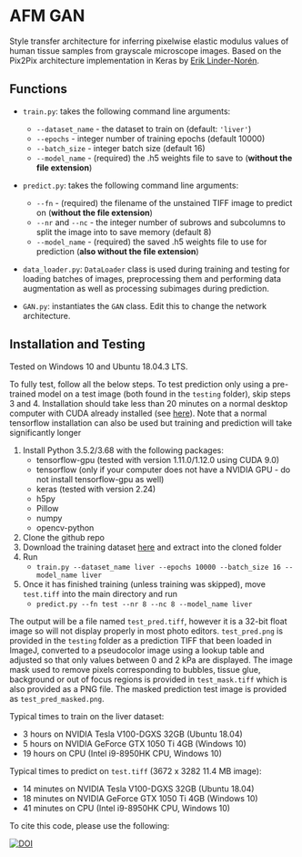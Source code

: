 # AFM GAN
Style transfer architecture for inferring pixelwise elastic modulus values of human tissue samples from grayscale microscope images. Based on the Pix2Pix architecture implementation in Keras by [Erik Linder-Norén](https://github.com/eriklindernoren/Keras-GAN/tree/master/pix2pix).

## Functions
* `train.py`: takes the following command line arguments:
	* `--dataset_name` - the dataset to train on (default: `'liver'`)
	* `--epochs` - integer number of training epochs (default 10000)
	* `--batch_size` - integer batch size (default 16)
	* `--model_name` - (required) the .h5 weights file to save to (**without the file extension**)

* `predict.py`: takes the following command line arguments:
	 * `--fn` - (required) the filename of the unstained TIFF image to predict on (**without the file extension**)
	* `--nr` and `--nc` - the integer number of subrows and subcolumns to split the image into to save memory (default 8)
	* `--model_name` - (required) the saved .h5 weights file to use for prediction (**also without the file extension**)
* `data_loader.py`: `DataLoader` class is used during training and testing for loading batches of images, preprocessing them and performing data augmentation as well as processing subimages during prediction.
* `GAN.py`: instantiates the `GAN` class. Edit this to change the network architecture.

## Installation and Testing
Tested on Windows 10 and Ubuntu 18.04.3 LTS.

To fully test, follow all the below steps. To test prediction only using a pre-trained model on a test image (both found in the `testing` folder), skip steps 3 and 4. Installation should take less than 20 minutes on a normal desktop computer with CUDA already installed (see [here](https://docs.nvidia.com/cuda/index.html)). Note that a normal tensorflow installation can also be used but training and prediction will take significantly longer

1. Install Python 3.5.2/3.68 with the following packages:
	* tensorflow-gpu (tested with version 1.11.0/1.12.0 using CUDA 9.0)
	* tensorflow (only if your computer does not have a NVIDIA GPU - do not install tensorflow-gpu as well)
	* keras (tested with version 2.24)
	* h5py
	* Pillow
	* numpy
	* opencv-python
2. Clone the github repo
3. Download the training dataset [here](https://rdr.ucl.ac.uk/articles/dataset/AFM_liver_tissue_data/25020907?file=44111263) and extract into the cloned folder
4. Run
	* `train.py --dataset_name liver --epochs 10000 --batch_size 16 --model_name liver`
5. Once it has finished training (unless training was skipped), move `test.tiff` into the main directory and run
	* `predict.py --fn test --nr 8 --nc 8 --model_name liver`

The output will be a file named `test_pred.tiff`, however it is a 32-bit float image so will not display properly in most photo editors. `test_pred.png` is provided in the `testing` folder as a prediction TIFF that been loaded in ImageJ, converted to a pseudocolor image using a lookup table and adjusted so that only values between 0 and 2 kPa are displayed. The image mask used to remove pixels corresponding to bubbles, tissue glue, background or out of focus regions is provided in `test_mask.tiff` which is also provided as a PNG file. The masked prediction test image is provided as `test_pred_masked.png`.

Typical times to train on the liver dataset:
* 3 hours on NVIDIA Tesla V100-DGXS 32GB (Ubuntu 18.04)
* 5 hours on NVIDIA GeForce GTX 1050 Ti 4GB (Windows 10)
* 19 hours on CPU (Intel i9-8950HK CPU, Windows 10)

Typical times to predict on `test.tiff` (3672 x 3282 11.4 MB image):
* 14 minutes on NVIDIA Tesla V100-DGXS 32GB (Ubuntu 18.04)
* 18 minutes on NVIDIA GeForce GTX 1050 Ti 4GB (Windows 10)
* 41 minutes on CPU (Intel i9-8950HK CPU, Windows 10)

To cite this code, please use the following:

[![DOI](https://zenodo.org/badge/337229575.svg)](https://zenodo.org/badge/latestdoi/337229575)
